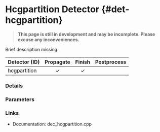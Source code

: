 # Hcgpartition Detector {#det-hcgpartition}
> **This page is still in development and may be incomplete. Please excuse any inconveniences.**

Brief description missing.

|         Detector (ID)       | Propagate | Finish | Postprocess |
|-----------------------------|:---------:|:------:|:-----------:|
| hcgpartition                | ✓ | ✓ |   |


### Details

### Parameters

### Links
 * Documentation: dec_hcgpartition.cpp
